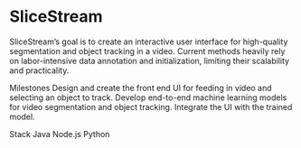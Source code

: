 # SliceStream
SliceStream’s goal is to create an interactive user interface for high-quality segmentation and object tracking in a video. Current methods heavily rely on labor-intensive data annotation and initialization, limiting their scalability and practicality.

Milestones
Design and create the front end UI for feeding in video and selecting an object to track.
Develop end-to-end machine learning models for video segmentation and object tracking.
Integrate the UI with the trained model.

Stack
Java
Node.js
Python

